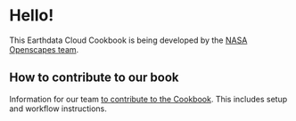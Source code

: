 # Hello! 

This Earthdata Cloud Cookbook is being developed by the [NASA Openscapes team](https://nasa-openscapes.github.io/).

## How to contribute to our book
Information for our team [to contribute to the Cookbook](https://nasa-openscapes.github.io/earthdata-cloud-cookbook/contributing/). This includes setup and workflow instructions. 

